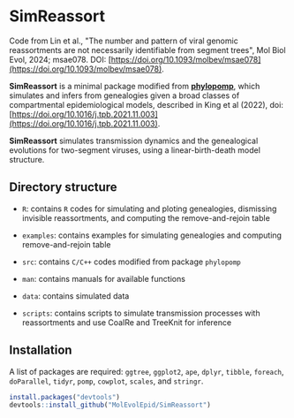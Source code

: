 # SimReassort
Code from Lin et al., "The number and pattern of viral genomic reassortments are not necessarily identifiable from segment trees", Mol Biol Evol, 2024; msae078. DOI: [https://doi.org/10.1093/molbev/msae078](https://doi.org/10.1093/molbev/msae078).

**SimReassort** is a minimal package modified from [**phylopomp**](https://github.com/kingaa/phylopomp), which simulates and infers from genealogies given a broad classes of compartmental epidemiological models, described in King et al (2022), doi: [https://doi.org/10.1016/j.tpb.2021.11.003](https://doi.org/10.1016/j.tpb.2021.11.003).

**SimReassort** simulates transmission dynamics and the genealogical evolutions for two-segment viruses, using a linear-birth-death model structure.

## Directory structure

-   `R`: contains `R` codes for simulating and ploting genealogies, dismissing invisible reassortments, and computing the remove-and-rejoin table

-   `examples`: contains examples for simulating genealogies and computing remove-and-rejoin table

-   `src`: contains `C/C++` codes modified from package `phylopomp`

-   `man`: contains manuals for available functions

-   `data`: contains simulated data

-   `scripts`: contains scripts to simulate transmission processes with reassortments and use CoalRe and TreeKnit for inference

## Installation

A list of packages are required: `ggtree`, `ggplot2`, `ape`, `dplyr`, `tibble`, `foreach`, `doParallel`, `tidyr`, `pomp`, `cowplot`, `scales`, and `stringr`.

``` r
install.packages("devtools")
devtools::install_github("MolEvolEpid/SimReassort")
```
